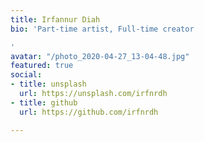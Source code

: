 ```yaml
---
title: Irfannur Diah
bio: 'Part-time artist, Full-time creator

'
avatar: "/photo_2020-04-27_13-04-48.jpg"
featured: true
social:
- title: unsplash
  url: https://unsplash.com/irfnrdh
- title: github
  url: https://github.com/irfnrdh

---
```

